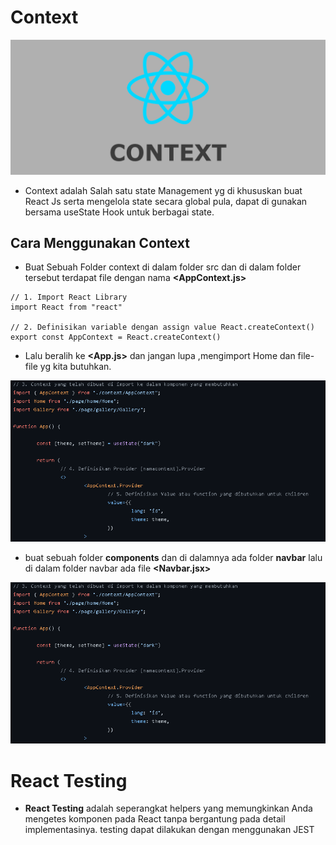 # Context
<p align=center>
<img src = "img/context.png">
</p>

* Context adalah  Salah satu state Management yg di khususkan buat React Js serta mengelola state secara global pula, dapat di gunakan bersama useState Hook untuk berbagai state.


## Cara Menggunakan Context
* Buat Sebuah Folder context di dalam folder src dan di dalam folder tersebut terdapat file dengan nama __<AppContext.js>__ 
```
// 1. Import React Library
import React from "react"

// 2. Definisikan variable dengan assign value React.createContext()
export const AppContext = React.createContext()
```

* Lalu beralih ke __<App.js>__ dan jangan lupa ,mengimport Home dan file-file yg kita butuhkan.

<p align="center">
<img src="img/main1.png">
</p>

* buat sebuah folder __components__ dan di dalamnya ada folder __navbar__ lalu di dalam folder navbar ada file __<Navbar.jsx>__

<p align="center">
<img src="img/main2.png">
</p>

# React Testing

* __React Testing__ adalah seperangkat helpers yang memungkinkan Anda mengetes komponen pada React tanpa bergantung pada detail implementasinya. testing dapat dilakukan dengan menggunakan JEST
